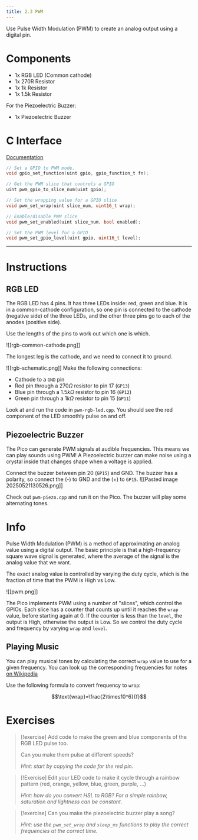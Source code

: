 ```yaml
---
title: 2.3 PWM
---
```

Use Pulse Width Modulation (PWM) to create an analog output using a digital pin.
# Components
- 1x RGB LED (Common cathode)
- 1x 270R Resistor
- 1x 1k Resistor
- 1x 1.5k Resistor

For the Piezoelectric Buzzer:
- 1x Piezoelectric Buzzer
# C Interface
[Documentation](https://www.raspberrypi.com/documentation/pico-sdk/hardware.html#group_hardware_pwm)
```c
// Set a GPIO to PWM mode.
void gpio_set_function(uint gpio, gpio_function_t fn);

// Get the PWM slice that controls a GPIO
uint pwm_gpio_to_slice_num(uint gpio);

// Set the wrapping value for a GPIO slice
void pwm_set_wrap(uint slice_num, uint16_t wrap);

// Enable/disable PWM slice
void pwm_set_enabled(uint slice_num, bool enabled);

// Set the PWM level for a GPIO
void pwm_set_gpio_level(uint gpio, uint16_t level);
```
---
# Instructions
## RGB LED
The RGB LED has 4 pins. It has three LEDs inside: red, green and blue. It is in a common-cathode configuration, so one pin is connected to the cathode (negative side) of the three LEDs, and the other three pins go to each of the anodes (positive side).

Use the lengths of the pins to work out which one is which.

![[rgb-common-cathode.png]]

The longest leg is the cathode, and we need to connect it to ground.

![[rgb-schematic.png]]
Make the following connections:
- Cathode to a `GND` pin
- Red pin through a $270 \Omega$ resistor to pin 17 (`GP13`)
- Blue pin through a $1.5k\Omega$ resistor to pin 16 (`GP12`)
- Green pin through a $1k\Omega$ resistor to pin 15 (`GP11`)

Look at and run the code in `pwm-rgb-led.cpp`. You should see the red component of the LED smoothly pulse on and off.
## Piezoelectric Buzzer
The Pico can generate PWM signals at audible frequencies. This means we can play sounds using PWM! A Piezoelectric buzzer can make noise using a crystal inside that changes shape when a voltage is applied.

Connect the buzzer between pin 20 (`GP15`) and GND. The buzzer has a polarity, so connect the (-) to GND and the (+) to `GP15`.
![[Pasted image 20250521130526.png]]

Check out `pwm-piezo.cpp` and run it on the Pico. The buzzer will play some alternating tones.
# Info
Pulse Width Modulation (PWM) is a method of approximating an analog value using a digital output. The basic principle is that a high-frequency square wave signal is generated, where the average of the signal is the analog value that we want.

The exact analog value is controlled by varying the duty cycle, which is the fraction of time that the PWM is High vs Low.

![[pwm.png]]

The Pico implements PWM using a number of "slices", which control the GPIOs. Each slice has a counter that counts up until it reaches the `wrap` value, before starting again at 0. If the counter is less than the `level`, the output is High, otherwise the output is Low. So we control the duty cycle and frequency by varying `wrap` and `level`.
## Playing Music
You can play musical tones by calculating the correct `wrap` value to use for a given frequency. You can look up the corresponding frequencies for notes [on Wikipedia](https://en.wikipedia.org/wiki/Piano_key_frequencies)

Use the following formula to convert frequency to `wrap`:

$$\text{wrap}=\frac{2\times10^6}{f}$$

# Exercises
> [!exercise]
> Add code to make the green and blue components of the RGB LED pulse too.
> 
> Can you make them pulse at different speeds?
> 
> *Hint: start by copying the code for the red pin.* 

> [!Exercise]
> Edit your LED code to make it cycle through a rainbow pattern (red, orange, yellow, blue, green, purple, ...)
> 
> *Hint: how do you convert HSL to RGB? For a simple rainbow, saturation and lightness can be constant.*

> [!exercise]
> Can you make the piezoelectric buzzer play a song?
> 
> *Hint: use the `pwm_set_wrap` and `sleep_ms` functions to play the correct frequencies at the correct time.*

